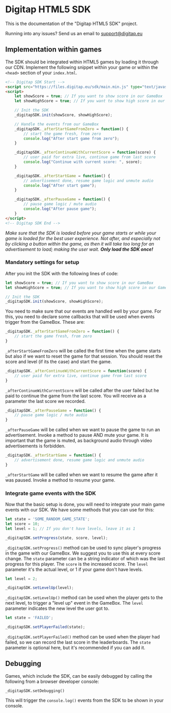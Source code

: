 # Digitap HTML5 SDK
This is the documentation of the "Digitap HTML5 SDK" project.

Running into any issues? Send us an email to <a href="support@digitap.eu" target="_blank">support@digitap.eu</a>

## Implementation within games
The SDK should be integrated within HTML5 games by loading it through our CDN. Implement the following snippet within your game or within the `<head>` section of your `index.html`.

```html
<!-- Digitap SDK Start -->
<script src="https://files.digitap.eu/sdk/main.min.js" type="text/javascript"></script>
<script>
    let showScore = true; // If you want to show score in our GameBox
    let showHighScore = true; // If you want to show high score in our GameBox

    // Init the SDK
    _digitapSDK.init(showScore, showHighScore);

    // Handle the events from our GameBox
    _digitapSDK._afterStartGameFromZero = function() {
        // start the game fresh, from zero
        console.log("After start game from zero");
    }

    _digitapSDK._afterContinueWithCurrentScore = function(score) {
        // user paid for extra live, continue game from last score
        console.log("Continue with current score: ", score);
    }

    _digitapSDK._afterStartGame = function() {
        // advertisement done, resume game logic and unmute audio
        console.log("After start game");
    }

    _digitapSDK._afterPauseGame = function() {
        // pause game logic / mute audio
        console.log("After pause game");
    }
</script>
<!-- Digitap SDK End -->
```

*Make sure that the SDK is loaded before your game starts or while your game is loaded for the best user experience. Not after, and especially not by clicking a button within the game, as then it will take too long for an advertisement to load; making the user wait. **Only load the SDK once!***


### Mandatory settings for setup
After you init the SDK with the following lines of code:

```javascript
let showScore = true; // If you want to show score in our GameBox
let showHighScore = true; // If you want to show high score in our GameBox

// Init the SDK
_digitapSDK.init(showScore, showHighScore);
```

You need to make sure that our events are handled well by your game. For this, you need to declare some callbacks that will be used when events trigger from the GameBox. These are:

```javascript
_digitapSDK._afterStartGameFromZero = function() {
    // start the game fresh, from zero
}
```

`_afterStartGameFromZero` will be called the first time when the game starts but also if we want to reset the game for that session. You should reset the score and level (if its the case) and start the game.

```javascript
_digitapSDK._afterContinueWithCurrentScore = function(score) {
    // user paid for extra live, continue game from last score
}
```

`_afterContinueWithCurrentScore` will be called after the user failed but he paid to continue the game from the last score. You will receive as a parameter the last score we recorded.

```javascript
_digitapSDK._afterPauseGame = function() {
    // pause game logic / mute audio
}
```

`_afterPauseGame` will be called when we want to pause the game to run an advertisement. Invoke a method to pause AND mute your game. It is important that the game is muted, as background audio through video advertisements is forbidden.

```javascript
_digitapSDK._afterStartGame = function() {
    // advertisement done, resume game logic and unmute audio
}
```

`_afterStartGame` will be called when we want to resume the game after it was paused. Invoke a method to resume your game.


### Integrate game events with the SDK
Now that the basic setup is done, you will need to integrate your main game events with our SDK. We have some methods that you can use for this: 


```javascript
let state = 'SOME_RANDOM_GAME_STATE';
let score = 10;
let level = 1; // If you don't have levels, leave it as 1

_digitapSDK.setProgress(state, score, level);
```

`_digitapSDK.setProgress()` method can be used to sync player's progress in the game with our GameBox. We suggest you to use this at every score change. The `state` parameter can be a string indicator of which was the last progress for this player. The `score` is the increased score. The `level` parameter it's the actual level, or 1 if your game don't have levels.


```javascript
let level = 2;

_digitapSDK.setLevelUp(level);
```

`_digitapSDK.setLevelUp()` method can be used when the player gets to the next level, to trigger a "level up" event in the GameBox. The `level` parameter indicates the new level the user got to.


```javascript
let state = 'FAILED';

_digitapSDK.setPlayerFailed(state);
```

`_digitapSDK.setPlayerFailed()` method can be used when the player had failed, so we can record the last score in the leaderboards. The `state` parameter is optional here, but it's recommended if you can add it.

## Debugging
Games, which include the SDK, can be easily debugged by calling the following from a browser developer console:

```
_digitapSDK.setDebugging()
```

This will trigger the `console.log()` events from the SDK to be shown in your console.